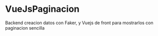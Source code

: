 # VueJsPaginacion
 Backend creacion datos con Faker, y Vuejs de front para mostrarlos con paginacion sencilla
